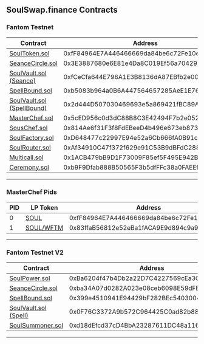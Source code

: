 ## SoulSwap.finance Contracts
 
### Fantom Testnet
| Contract | Address | 
| --- | --- | 
| [SoulToken.sol](https://testnet.ftmscan.com/address/0xfF84964E7A446466669da84be6c72Fe10eA786cF#code) | 0xfF84964E7A446466669da84be6c72Fe10eA786cF |
| [SeanceCircle.sol](https://testnet.ftmscan.com/address/0x3E3887680e6E81e4Da8C019Ef56a704297eCE211#code) | 0x3E3887680e6E81e4Da8C019Ef56a704297eCE211 |
| [SoulVault.sol (Seance)](https://testnet.ftmscan.com/address/0xfCeCfa644E796A1E3B8136dA87EBfb2e00Cc992E#code) | 0xfCeCfa644E796A1E3B8136dA87EBfb2e00Cc992E |
| [SpellBound.sol](https://testnet.ftmscan.com/address/0xb5083b964a0B6A447564657285AeE1E76524B3Db#code) | 0xb5083b964a0B6A447564657285AeE1E76524B3Db |
| [SoulVault.sol (SpellBound)](https://testnet.ftmscan.com/address/0x2d444D507030469693e5a869421fBC89A7EEf67A#code) | 0x2d444D507030469693e5a869421fBC89A7EEf67A |
| [MasterChef.sol](https://testnet.ftmscan.com/address/0x5cED956c0d3dC88B8C3E42494F7b2e052d7CfeBc#code) | 0x5cED956c0d3dC88B8C3E42494F7b2e052d7CfeBc |
| [SousChef.sol](https://testnet.ftmscan.com/address/0x814Ae6f31F3f8FdEBeeD4b496e673eb87310755E#code) | 0x814Ae6f31F3f8FdEBeeD4b496e673eb87310755E |
| [SoulFactory.sol](https://testnet.ftmscan.com/address/0xD648477c22997E94e52a6Cb666fA0B91c44ed185#code) | 0xD648477c22997E94e52a6Cb666fA0B91c44ed185 |
| [SoulRouter.sol](https://testnet.ftmscan.com/address/0xAf34910C47f372f629e91C53B9dBFdC288cF423f#code) | 0xAf34910C47f372f629e91C53B9dBFdC288cF423f |
| [Multicall.sol](https://testnet.ftmscan.com/address/0x1ACB479bB9D1F73009F85ef5F495E942Bb57f15A#code) | 0x1ACB479bB9D1F73009F85ef5F495E942Bb57f15A |
| [Ceremony.sol](https://testnet.ftmscan.com/address/0xb9F9Dfab888B50565F3b5dfFFc38a0FAEEfA6E2d#code) | 0xb9F9Dfab888B50565F3b5dfFFc38a0FAEEfA6E2d |
----

### MasterChef Pids

| PID | LP Token | Address | 
| --- | --- | --- | 
| 0 | [SOUL](https://testnet.ftmscan.com/address/0xfF84964E7A446466669da84be6c72Fe10eA786cF#code) | 0xfF84964E7A446466669da84be6c72Fe10eA786cF|
| 1 | [SOUL/WFTM](https://testnet.ftmscan.com/address/0x83ffaB56812e52eBa1fACA9E9d894c9a912e7Bf2#code) | 0x83ffaB56812e52eBa1fACA9E9d894c9a912e7Bf2 |

---

### Fantom Testnet V2
| Contract | Address | 
| --- | --- | 
| [SoulPower.sol](https://testnet.ftmscan.com/address/0xBa6204f47b4Db2a22D7C4227569cEa3C8aD448DC/#code) | 0xBa6204f47b4Db2a22D7C4227569cEa3C8aD448DC |
| [SeanceCircle.sol](https://testnet.ftmscan.com/address/0xba34A07d0282A023e08ceb6098E59dFBEbE9f1E1#code) | 0xba34A07d0282A023e08ceb6098E59dFBEbE9f1E1 |
| [SpellBound.sol](https://testnet.ftmscan.com/address/0x399e4510941E94429bF282BEc540300476B8A8Fb#code) | 0x399e4510941E94429bF282BEc540300476B8A8Fb |
| [SoulVault.sol (Spell)](https://testnet.ftmscan.com/address/0x0F76C3372A9b572C964425C0ad82b8899D8F3A68#code) | 0x0F76C3372A9b572C964425C0ad82b8899D8F3A68 |
| [SoulSummoner.sol](https://testnet.ftmscan.com/address/0xd18dEfcd37cD4BbA23287611DC48a116CB127E27/#code) | 0xd18dEfcd37cD4BbA23287611DC48a116CB127E27 |
----
